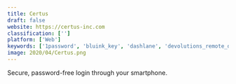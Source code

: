 ```yaml
---
title: Certus
draft: false 
website: https://certus-inc.com
classification: ['']
platform: ['Web']
keywords: ['1password', 'bluink_key', 'dashlane', 'devolutions_remote_desktop_manager', 'jiji_password_reset_suite', 'keepass', 'keeper_security', 'lastpass', 'manageengine_adselfservice_plus', 'manageengine_password_manager_pro', 'passpack', 'portadi', 'securenvoy_securpassword', 'splashid', 'sticky_password', 'teamsid', 'vault', 'zoho_vault']
image: 2020/04/Certus.png
---
```

Secure, password-free login through your smartphone.